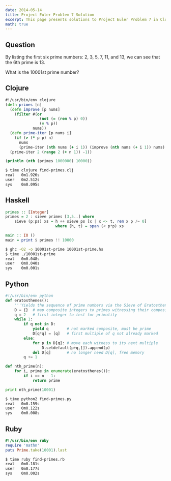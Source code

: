 ```yaml
---
date: 2014-05-14
title: Project Euler Problem 7 Solution
excerpt: This page presents solutions to Project Euler Problem 7 in Clojure, Haskell, Python and Ruby.
math: true
---
```



## Question

By listing the first six prime numbers: 2, 3, 5, 7, 11, and 13, 
we can see that the 6th prime is 13.

What is the 10001st prime number?






## Clojure

```clojure
#!/usr/bin/env clojure
(defn primes [n]
  (defn improve [p nums]
    (filter #(or 
               (not (= (rem % p) 0))
               (= % p))
            nums))
  (defn prime-iter [p nums i]
    (if (> (* p p) n)
      nums
      (prime-iter (nth nums (+ i 1)) (improve (nth nums (+ i 1)) nums) (+ i 1))))
  (prime-iter 2 (range 2 (+ n 1)) -1))

(println (nth (primes 1000000) 10000))
```


```bash
$ time clojure find-primes.clj
real   0m1.926s
user   0m2.512s
sys    0m0.095s
```



## Haskell

```haskell
primes :: [Integer]
primes = 2 : sieve primes [3,5..] where
    sieve (p:ps) xs = h ++ sieve ps [x | x <- t, rem x p /= 0]
                      where (h, t) = span (< p*p) xs

main :: IO ()
main = print $ primes !! 10000
```


```bash
$ ghc -O2 -o 10001st-prime 10001st-prime.hs
$ time ./10001st-prime
real   0m0.048s
user   0m0.040s
sys    0m0.001s
```



## Python

```python
#!/usr/bin/env python
def eratosthenes():
    '''Yields the sequence of prime numbers via the Sieve of Eratosthenes.'''
    D = {}  # map composite integers to primes witnessing their compositeness
    q = 2   # first integer to test for primality
    while 1:
        if q not in D:
            yield q        # not marked composite, must be prime
            D[q*q] = [q]   # first multiple of q not already marked
        else:
            for p in D[q]: # move each witness to its next multiple
                D.setdefault(p+q,[]).append(p)
            del D[q]       # no longer need D[q], free memory
        q += 1

def nth_prime(n):
    for i, prime in enumerate(eratosthenes()):
        if i == n - 1:
            return prime

print nth_prime(10001)
```


```bash
$ time python2 find-primes.py
real   0m0.159s
user   0m0.122s
sys    0m0.008s
```



## Ruby

```ruby
#!/usr/bin/env ruby
require 'mathn'
puts Prime.take(10001).last
```


```bash
$ time ruby find-primes.rb
real   0m0.181s
user   0m0.177s
sys    0m0.002s
```


